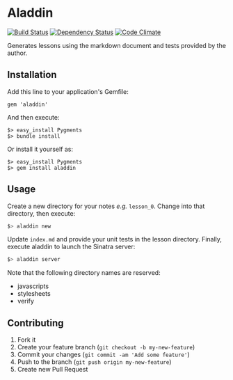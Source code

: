 # Aladdin
[![Build Status](https://secure.travis-ci.org/jimjh/aladdin.png?branch=master)](https://travis-ci.org/jimjh/aladdin)
[![Dependency Status](https://gemnasium.com/jimjh/aladdin.png)](https://gemnasium.com/jimjh/aladdin)
[![Code Climate](https://codeclimate.com/badge.png)](https://codeclimate.com/github/jimjh/aladdin)

Generates lessons using the markdown document and tests provided by the author.

## Installation
Add this line to your application's Gemfile:

    gem 'aladdin'

And then execute:

    $> easy_install Pygments
    $> bundle install

Or install it yourself as:

    $> easy_install Pygments
    $> gem install aladdin

## Usage
Create a new directory for your notes _e.g._ `lesson_0`. Change into that
directory, then execute:

```sh
$> aladdin new
```

Update `index.md` and provide your unit tests in the lesson directory. Finally, execute aladdin to launch the Sinatra server:

```sh
$> aladdin server
```

Note that the following directory names are reserved:

- javascripts
- stylesheets
- verify

## Contributing

1. Fork it
2. Create your feature branch (`git checkout -b my-new-feature`)
3. Commit your changes (`git commit -am 'Add some feature'`)
4. Push to the branch (`git push origin my-new-feature`)
5. Create new Pull Request
